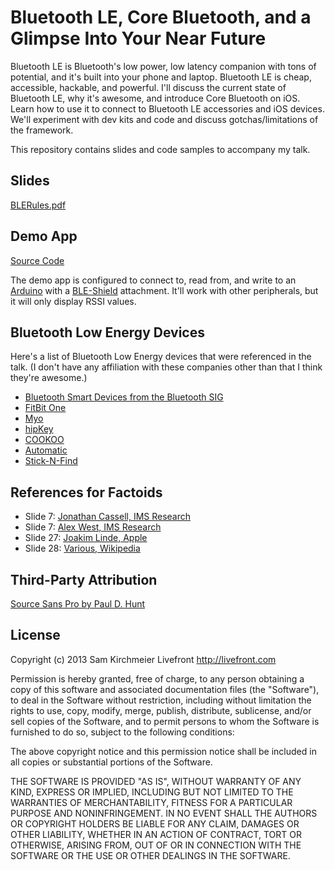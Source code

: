 # Bluetooth LE, Core Bluetooth, and a Glimpse Into Your Near Future

Bluetooth LE is Bluetooth's low power, low latency companion with tons of potential, and it's built into your phone and laptop. Bluetooth LE is cheap, accessible, hackable, and powerful. I'll discuss the current state of Bluetooth LE, why it's awesome, and introduce Core Bluetooth on iOS. Learn how to use it to connect to Bluetooth LE accessories and iOS devices. We'll experiment with dev kits and code and discuss gotchas/limitations of the framework.

This repository contains slides and code samples to accompany my talk.

## Slides

[BLERules.pdf](https://github.com/livefront/blerules/Slides/BLERules.pdf)

## Demo App

[Source Code](https://github.com/livefront/blerules/Source/iPhone/)

The demo app is configured to connect to, read from, and write to an [Arduino](http://www.arduino.cc/) with a [BLE-Shield](http://www.mkroll.mobi/?page_id=681) attachment. It'll work with other peripherals, but it will only display RSSI values.

## Bluetooth Low Energy Devices

Here's a list of Bluetooth Low Energy devices that were referenced in the talk. (I don't have any affiliation with these companies other than that I think they're awesome.)

* [Bluetooth Smart Devices from the Bluetooth SIG](http://www.bluetooth.com/Pages/Bluetooth-Smart-Devices-List.aspx)
* [FitBit One](http://www.fitbit.com/one)
* [Myo](https://getmyo.com/faq)
* [hipKey](http://www.hippih.com/)
* [COOKOO](http://www.cookoowatch.com/)
* [Automatic](http://www.automatic.com/)
* [Stick-N-Find](http://www.sticknfind.com/)

## References for Factoids

* Slide 7: [Jonathan Cassell, IMS Research](http://www.imsresearch.com/press-release/Is_the_Google_Platform_Delaying_the_Bluetooth_Smart_Train&cat_id=188&from=)
* Slide 7: [Alex West, IMS Research](http://www.imsresearch.com/press-release/The_Slow_Road_from_Classic_Bluetooth_to_Bluetooth_Smart_in_Consumer_Medical_Devices&cat_id=165&from=)
* Slide 27: [Joakim Linde, Apple](https://developer.apple.com/videos/wwdc/2012/)
* Slide 28: [Various, Wikipedia](http://en.wikipedia.org/wiki/Bluetooth_low_energy)

## Third-Party Attribution

[Source Sans Pro by Paul D. Hunt](http://www.google.com/webfonts/specimen/Source+Sans+Pro)

## License

Copyright (c) 2013 Sam Kirchmeier
Livefront
http://livefront.com

Permission is hereby granted, free of charge, to any person obtaining a copy of this software and associated documentation files (the "Software"), to deal in the Software without restriction, including without limitation the rights to use, copy, modify, merge, publish, distribute, sublicense, and/or sell copies of the Software, and to permit persons to whom the Software is furnished to do so, subject to the following conditions:

The above copyright notice and this permission notice shall be included in all copies or substantial portions of the Software.

THE SOFTWARE IS PROVIDED "AS IS", WITHOUT WARRANTY OF ANY KIND, EXPRESS OR IMPLIED, INCLUDING BUT NOT LIMITED TO THE WARRANTIES OF MERCHANTABILITY, FITNESS FOR A PARTICULAR PURPOSE AND NONINFRINGEMENT. IN NO EVENT SHALL THE AUTHORS OR COPYRIGHT HOLDERS BE LIABLE FOR ANY CLAIM, DAMAGES OR OTHER LIABILITY, WHETHER IN AN ACTION OF CONTRACT, TORT OR OTHERWISE, ARISING FROM, OUT OF OR IN CONNECTION WITH THE SOFTWARE OR THE USE OR OTHER DEALINGS IN THE SOFTWARE.

